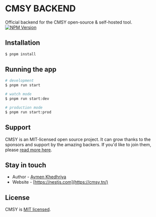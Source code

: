 # CMSY BACKEND

Official backend for the CMSY open-source & self-hosted tool.  
<a href="https://www.npmjs.com/~nestjscore" target="_blank"><img src="https://img.shields.io/npm/v/@nestjs/core.svg" alt="NPM Version" /></a>

</p>
  <!--[![Backers on Open Collective](https://opencollective.com/nest/backers/badge.svg)](https://opencollective.com/nest#backer)
  [![Sponsors on Open Collective](https://opencollective.com/nest/sponsors/badge.svg)](https://opencollective.com/nest#sponsor)-->

## Installation

```bash
$ pnpm install
```

## Running the app

```bash
# development
$ pnpm run start

# watch mode
$ pnpm run start:dev

# production mode
$ pnpm run start:prod
```

## Support

CMSY is an MIT-licensed open source project. It can grow thanks to the sponsors and support by the amazing backers. If you'd like to join them, please [read more here](https://docs.cmsy.tn).

## Stay in touch

- Author - [Aymen Khedhriya](https://aymkh.tn)
- Website - [https://nestjs.com](https://cmsy.tn/)

## License

CMSY is [MIT licensed](LICENSE).
